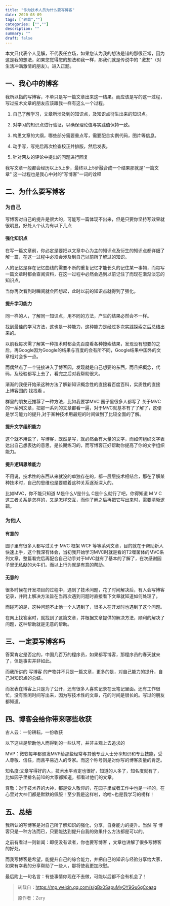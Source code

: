 ```yaml
---
title: "作为技术人员为什么要写博客"
date: 2020-08-09
tags: ["转载",""]
categories: ["",""]
description: ""
summary: ""
draft: false
---
```


本文只代表个人见解，不代表任立场，如果您认为我的想法是错的那很正常，因为这是我的想法，如果您觉得您的想法和我一样，那我们就是传说中的 "激友"（对生活冲满激情的朋友）。进入正题。

## 一、我心中的博客

我所以指的写博客，不单只是写一篇文章出来这一结果。而应该是写的这一过程，写过技术文章的朋友应该跟我一样有这么一个过程。

1. 自己了解学习，文章所涉及到的知识点，及知识点衍生出来的知识点。
2. 对学习的知识点进行验证，以确保理论值与实践值保持一致。
3. 构思文章的大纲，哪些部分需要重点写，需要配合实例代码，图片等信息。

4. 动手写，写完后再次检查校正并排版，然后发表。
5. 针对网友的评论中提出的问题进行回复

我写文章一般都会经历以上5上步，最终以上5步融合成一个结果那就是"一篇文章" 这一过程也是我心中对的"写博客"一词的诠释

## 二、为什么要写博客

### 为自己 

写博客对自己的提升是很大的，可能写一篇体现不出来，但是只要你坚持写效果就很明显，好处人个认为有以下几点

#### 强化知识点

在写一篇文章前，你必定是要把以文章中心为主的知识点及衍生的知识点都详细了解一篇，在这一过程中必须会涉及到自己以前所了解过的知识。

人的记忆是存在记忆曲线的需要不断的重复记忆才能长久的记住某一事物，而每写一篇文章时都会查阅资料，在这一过程中必然会遇到以前记住了而现在渐渐淡忘的知识点。

当你再次看到时瞬间就会回想起，此时以前的知识点就得到了强化。

#### 提升学习能力

同一样的人，了解同一知识点，用不同的方法，产生的结果必然会不一样。

找到最佳的学习方法，这也是一种能力，这种能力是经过多次实践探索之后总结出来的。

以前我每次需了解某一种技术时都会先百度看各种搜索结果，发现没有想要的之后，再Google因为Google的结果与百度的会有所不同，Google结果中国外的文章相对会多一点。

而偶然点了一个链接进入了博客园，发现就是自己想要的东西，而且把概念，代码，及经验都写上去了，看完之后对我帮助很大。

渐渐的我便开始采这种方法了解新知识概念性的直接看百度百科，实质性的直接 上博客园的 找找看 。

群里的朋友还推荐了一种方法，比如我要学MVC 园子里很多人都写了 关于MVC的一系列文章，把那一系列的文章都看一遍，对于MVC就基本有了了解了，这便是学习能力的提升,对于某种技术用最短的时间做到了比较全面的了解。

#### 提升文字组织能力

这个就不用说了，写博客，既然是写，就必然会有大量的文字，而如何组织文字表达出自己想表达的意思，是长期练习的，而写博客正好帮助你提高了你的文字组织能力。

#### 提升逻辑思维能力

不用说，技术性的东西从来就没的单独存在的，都一层层技术相结合，那在了解某种技术时，自己的思维也是要顺着这种关系逐渐深入的。

比如MVC，你不能只知道 M是什么V是什么 C是什么就行了吧，你得知道 M V C 这三者关系是怎样的，又是怎样交互，而你了解之后再把它写出来时，需要清晰逻辑。


### 为他人 

#### 有意的

园子里有很多人都写过关于 MVC 框架 WCF 等等系列文章，目的就在于帮助新人快速上手，这个我深有体会，当初我开始学习MVC时就是看的T2噬菌体的MVC系列文章，整篇看完后再配合自己动手对于MVC就有了基本的了解了，在次感谢园子里无私献的大牛们。而以上行为就是有意的帮助。


#### 无意的

很多时候在开发项目的过程中，遇到了技术问题，花了时间解决后，有人会写博客记录，并附上解决方法旨在当再次遇到问题时直接看下文章就知道如何处理了。

而碰巧的是，这种问题不止他一个人遇到了，很多人在开发时也遇到了这个问题。

在网上找答案时，就找到了这篇文章，并根据文章提供的解决方法，顺利的解决了问题，这种帮助就是无意的帮助。


## 三、一定要写博客吗

答案肯定是否定的，中国几百万的程序员，如果都写博客，那程序员的春天就来了，但是事实并非如此。

而我所讲的 写博客 的产物并不只是一篇文章，更多的是，对自己能力的提升，自己对知识点的总结。

而发表在博客上只是为了公开，还有很多人喜欢记录在云笔记里面。还有工作很忙，没有空闲时间写出来，因为写技术性的文章，花的时间是很长的。写过的朋友都知道。


## 四、博客会给你带来哪些收获

古人云：一份耕耘，一份收获

以下这些是帮助他人而得到的一些认可，并非主观上去追求的

MVP：微软每年都颁发MVP给那些经常与其他专业人士分享知识和专业技能，受人尊敬、信任，而且平易近人的专家。而这个称号则是对你写的博客质量的肯定。

知名度:文章写得好的人，技术水平肯定也很好，知道的人多了，知名度就有了，比如园子里排名前10的大家都知道，都看过他们的文章。

尊敬：对于技术界的大神，都是受人敬仰的，在园子里或者工作中也是一样的，在心里对大神们都是默默的佩服！至少我是这样啦，哈哈~也是我学习的榜样！


## 五、总结

我所认的写博客是对自己所了解知识的强化，分享，自身能力的提升。当然 写 博客只是一种方法而已，只要能达到提升自我的效果什么方法都是可以的。

之前有看过一则新闻：即便没有读者，你也要写博客 ，文章也讲解了很多写博客的好处。

而我写博客是希望，能提升自己的综合能力，并把自己的知识与经验分享给大家，如果有幸我的分享帮助了一些人，那将使我更加欣慰。



最后附上一句名言：有些事情你现在不去做，可能以后都不会有机会了！

>转载自：https://mp.weixin.qq.com/s/gBx0SapuMyOY9Gu6gCoaag
>
>原作者：Zery